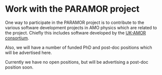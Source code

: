 Work with the PARAMOR project
=============================

One way to participate in the PARAMOR project is to contribute to the various software development projects in AMO physics which are related to the project. Chiefly this includes software developed by the [UK-AMOR consortium](https://www.ukamor.com/#/software).

Also, we will have a number of funded PhD and post-doc positions which will be advertised here. 

Currently we have no open positions, but will be advertising a post-doc position soon.

